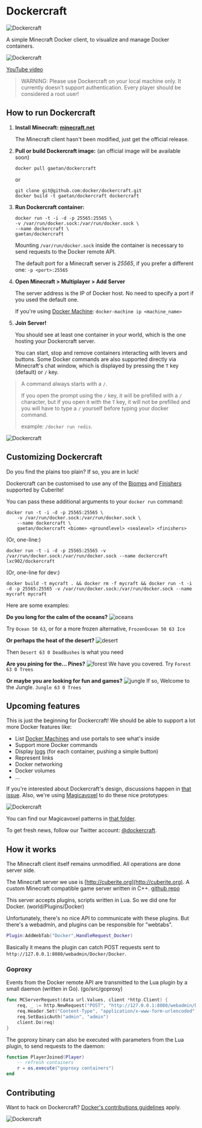 # Dockercraft

![Dockercraft](https://github.com/docker/dockercraft/raw/master/docs/img/logo.png?raw=true)

A simple Minecraft Docker client, to visualize and manage Docker containers.

![Dockercraft](https://github.com/docker/dockercraft/raw/master/docs/img/dockercraft.gif?raw=true)

[YouTube video](http://www.youtube.com/watch?v=eZDlJgJf55o)

> WARNING: Please use Dockercraft on your local machine only.
> It currently doesn't support authentication.
> Every player should be considered a root user! 

## How to run Dockercraft

1. **Install Minecraft: [minecraft.net](https://minecraft.net)**

	The Minecraft client hasn't been modified, just get the official release.

2. **Pull or build Dockercraft image:** (an official image will be available soon)

	```
	docker pull gaetan/dockercraft
	```
	or

	```
	git clone git@github.com:docker/dockercraft.git
	docker build -t gaetan/dockercraft dockercraft
	```
3. **Run Dockercraft container:**

	```
	docker run -t -i -d -p 25565:25565 \
	-v /var/run/docker.sock:/var/run/docker.sock \
	--name dockercraft \
	gaetan/dockercraft
	```

	Mounting `/var/run/docker.sock` inside the container is necessary to send requests to the Docker remote API.

	The default port for a Minecraft server is *25565*, if you prefer a different one: `-p <port>:25565`

4. **Open Minecraft > Multiplayer > Add Server**

	The server address is the IP of Docker host. No need to specify a port if you used the default one.

	If you're using [Docker Machine](https://docs.docker.com/machine/install-machine/): `docker-machine ip <machine_name>`

5. **Join Server!**

	You should see at least one container in your world, which is the one hosting your Dockercraft server.

	You can start, stop and remove containers interacting with levers and buttons. Some Docker commands are also supported directly via Minecraft's chat window, which is displayed by pressing the `T` key (default) or `/` key.
	
> A command always starts with a `/`.
> 
> If you open the prompt using the `/` key, it will be prefilled with a `/` character, but if you open it with the `T` key, it will not be prefilled and you will have to type a `/` yourself before typing your docker command.
> 
> example: `/docker run redis`.

![Dockercraft](https://github.com/docker/dockercraft/raw/master/docs/img/landscape.png?raw=true)

## Customizing Dockercraft

Do you find the plains too plain?
If so, you are in luck!

Dockercraft can be customised to use any of the [Biomes](https://github.com/cuberite/cuberite/blob/7f8a4eb7264a12ca2035b4e4d412485e01f309d4/src/BiomeDef.cpp#L17) and [Finishers](https://github.com/cuberite/cuberite/blob/7f8a4eb7264a12ca2035b4e4d412485e01f309d4/src/Generating/ComposableGenerator.cpp#L299) supported by Cuberite!

You can pass these additional arguments to your `docker run` command:
```
docker run -t -i -d -p 25565:25565 \
    -v /var/run/docker.sock:/var/run/docker.sock \
    --name dockercraft \
    gaetan/dockercraft <biome> <groundlevel> <sealevel> <finishers>
```
(Or, one-line:)
```
docker run -t -i -d -p 25565:25565 -v /var/run/docker.sock:/var/run/docker.sock --name dockercraft lxc902/dockercraft
```
(Or, one-line for dev:)
```
docker build -t mycraft . && docker rm -f mycraft && docker run -t -i -d -p 25565:25565 -v /var/run/docker.sock:/var/run/docker.sock --name mycraft mycraft
```

Here are some examples:

**Do you long for the calm of the oceans?**
![oceans](https://github.com/docker/dockercraft/raw/master/docs/img/ocean.png?raw=true)

Try `Ocean 50 63`, or for a more frozen alternative, `FrozenOcean 50 63 Ice`

**Or perhaps the heat of the desert?**
![desert](https://github.com/docker/dockercraft/raw/master/docs/img/desert.png?raw=true)

Then `Desert 63 0 DeadBushes` is what you need

**Are you pining for the... Pines?**
![forest](https://github.com/docker/dockercraft/raw/master/docs/img/forest.png?raw=true)
We have you covered. Try `Forest 63 0 Trees`

**Or maybe you are looking for fun and games?**
![jungle](https://github.com/docker/dockercraft/raw/master/docs/img/jungle.png?raw=true)
If so, Welcome to the Jungle. `Jungle 63 0 Trees`

## Upcoming features

This is just the beginning for Dockercraft! We should be able to support a lot more Docker features like:

- List [Docker Machines](https://docs.docker.com/machine/) and use portals to see what's inside
- Support more Docker commands
- Display [logs](https://docs.docker.com/v1.8/reference/commandline/logs/) (for each container, pushing a simple button)
- Represent links
- Docker networking
- Docker volumes
- ...

If you're interested about Dockercraft's design, discussions happen in [that issue](https://github.com/docker/dockercraft/issues/19).
Also, we're using [Magicavoxel](https://ephtracy.github.io/) to do these nice prototypes:

![Dockercraft](https://github.com/docker/dockercraft/raw/master/docs/img/voxelproto.jpg?raw=true)

You can find our Magicavoxel patterns in [that folder](![Dockercraft](https://github.com/docker/dockercraft/tree/master/docs/magicavoxel)).

To get fresh news, follow our Twitter account: [@dockercraft](https://twitter.com/dockercraft).

## How it works

The Minecraft client itself remains unmodified. All operations are done server side.

The Minecraft server we use is [http://cuberite.org](http://cuberite.org). A custom Minecraft compatible game server written in C++. [github repo](https://github.com/cuberite/cuberite)

This server accepts plugins, scripts written in Lua. So we did one for Docker. (world/Plugins/Docker)

Unfortunately, there's no nice API to communicate with these plugins. But there's a webadmin, and plugins can be responsible for "webtabs".

```lua
Plugin:AddWebTab("Docker",HandleRequest_Docker)
```

Basically it means the plugin can catch POST requests sent to `http://127.0.0.1:8080/webadmin/Docker/Docker`.

### Goproxy

Events from the Docker remote API are transmitted to the Lua plugin by a small daemon (written in Go). (go/src/goproxy)

```go
func MCServerRequest(data url.Values, client *http.Client) {
	req, _ := http.NewRequest("POST", "http://127.0.0.1:8080/webadmin/Docker/Docker", strings.NewReader(data.Encode()))
	req.Header.Set("Content-Type", "application/x-www-form-urlencoded")
	req.SetBasicAuth("admin", "admin")
	client.Do(req)
}
```

The goproxy binary can also be executed with parameters from the Lua plugin, to send requests to the daemon:

```lua
function PlayerJoined(Player)
	-- refresh containers
	r = os.execute("goproxy containers")
end
```
## Contributing

Want to hack on Dockercraft? [Docker's contributions guidelines](https://github.com/docker/docker/blob/master/CONTRIBUTING.md) apply.

![Dockercraft](https://github.com/docker/dockercraft/raw/master/docs/img/contribute.png?raw=true)
